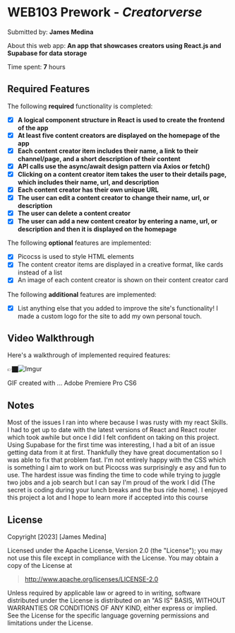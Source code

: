 # WEB103 Prework - *Creatorverse*

Submitted by: **James Medina**

About this web app: **An app that showcases creators using React.js and Supabase for data storage**

Time spent: **7** hours

## Required Features

The following **required** functionality is completed:

<!-- 👉🏿👉🏿👉🏿 Make sure to check off completed functionality below -->
- [X] **A logical component structure in React is used to create the frontend of the app**
- [X] **At least five content creators are displayed on the homepage of the app**
- [X] **Each content creator item includes their name, a link to their channel/page, and a short description of their content**
- [X] **API calls use the async/await design pattern via Axios or fetch()**
- [X] **Clicking on a content creator item takes the user to their details page, which includes their name, url, and description**
- [X] **Each content creator has their own unique URL**
- [X] **The user can edit a content creator to change their name, url, or description**
- [X] **The user can delete a content creator**
- [X] **The user can add a new content creator by entering a name, url, or description and then it is displayed on the homepage**

The following **optional** features are implemented:

- [X] Picocss is used to style HTML elements
- [X] The content creator items are displayed in a creative format, like cards instead of a list
- [X] An image of each content creator is shown on their content creator card

The following **additional** features are implemented:

* [X] List anything else that you added to improve the site's functionality!
I made a custom logo for the site to add my own personal touch.

## Video Walkthrough

Here's a walkthrough of implemented required features:

👉🏿![Imgur](https://i.imgur.com/5BpU7ng.gifv)

<!-- Replace this with whatever GIF tool you used! -->
GIF created with ...  Adobe Premiere Pro CS6
<!-- Recommended tools:
[Kap](https://getkap.co/) for macOS
[ScreenToGif](https://www.screentogif.com/) for Windows
[peek](https://github.com/phw/peek) for Linux. -->

## Notes

Most of the issues I ran into where because I was rusty with my react Skills. I had to get up to date with the latest versions of React and React router which took awhile but once I did I felt confident on taking on this project. Using Supabase for the first time was interesting, I had a bit of an issue getting data from it at first. Thankfully they have great documentation so I was able to fix that problem fast. I'm not entirely happy with the CSS which is something I aim to work on but Picocss was surprisingly e asy and fun to use. The hardest issue was finding the time to code while trying to juggle two jobs and a job search but I can say I'm proud of the work I did (The secret is coding during your lunch breaks and the bus ride home). I enjoyed this project a lot and I hope to learn more if accepted into this course 

## License

Copyright [2023] [James Medina]

Licensed under the Apache License, Version 2.0 (the "License"); you may not use this file except in compliance with the License. You may obtain a copy of the License at

> http://www.apache.org/licenses/LICENSE-2.0

Unless required by applicable law or agreed to in writing, software distributed under the License is distributed on an "AS IS" BASIS, WITHOUT WARRANTIES OR CONDITIONS OF ANY KIND, either express or implied. See the License for the specific language governing permissions and limitations under the License.
